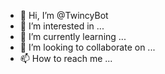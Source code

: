 - 👋 Hi, I’m @TwincyBot
- 👀 I’m interested in ...
- 🌱 I’m currently learning ...
- 💞️ I’m looking to collaborate on ...
- 📫 How to reach me ...

<!---
TwincyBot/TwincyBot is a ✨ special ✨ repository because its `README.md` (this file) appears on your GitHub profile.
You can click the Preview link to take a look at your changes.
--->
